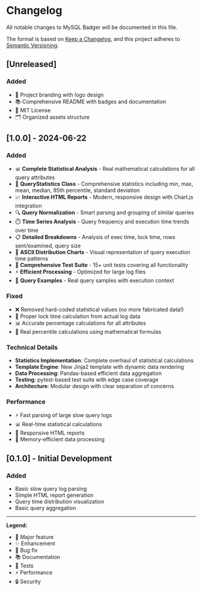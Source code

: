 # Changelog

All notable changes to MySQL Badger will be documented in this file.

The format is based on [Keep a Changelog](https://keepachangelog.com/en/1.0.0/),
and this project adheres to [Semantic Versioning](https://semver.org/spec/v2.0.0.html).

## [Unreleased]

### Added
- 🎨 Project branding with logo design
- 📚 Comprehensive README with badges and documentation
- 📄 MIT License
- 🗂️ Organized assets structure

## [1.0.0] - 2024-06-22

### Added
- 📊 **Complete Statistical Analysis** - Real mathematical calculations for all query attributes
- 🧮 **QueryStatistics Class** - Comprehensive statistics including min, max, mean, median, 95th percentile, standard deviation
- 📈 **Interactive HTML Reports** - Modern, responsive design with Chart.js integration
- 🔍 **Query Normalization** - Smart parsing and grouping of similar queries
- ⏱️ **Time Series Analysis** - Query frequency and execution time trends over time
- 📋 **Detailed Breakdowns** - Analysis of exec time, lock time, rows sent/examined, query size
- 🎨 **ASCII Distribution Charts** - Visual representation of query execution time patterns
- 🧪 **Comprehensive Test Suite** - 15+ unit tests covering all functionality
- ⚡ **Efficient Processing** - Optimized for large log files
- 🎯 **Query Examples** - Real query samples with execution context

### Fixed
- ❌ Removed hard-coded statistical values (no more fabricated data!)
- 🔧 Proper lock time calculation from actual log data
- 📊 Accurate percentage calculations for all attributes
- 💯 Real percentile calculations using mathematical formulas

### Technical Details
- **Statistics Implementation**: Complete overhaul of statistical calculations
- **Template Engine**: New Jinja2 template with dynamic data rendering
- **Data Processing**: Pandas-based efficient data aggregation
- **Testing**: pytest-based test suite with edge case coverage
- **Architecture**: Modular design with clear separation of concerns

### Performance
- ⚡ Fast parsing of large slow query logs
- 📊 Real-time statistical calculations
- 🎨 Responsive HTML reports
- 💾 Memory-efficient data processing

## [0.1.0] - Initial Development

### Added
- Basic slow query log parsing
- Simple HTML report generation
- Query time distribution visualization
- Basic query aggregation

---

**Legend:**
- 🎉 Major feature
- ✨ Enhancement  
- 🐛 Bug fix
- 📚 Documentation
- 🧪 Tests
- ⚡ Performance
- 🔒 Security 